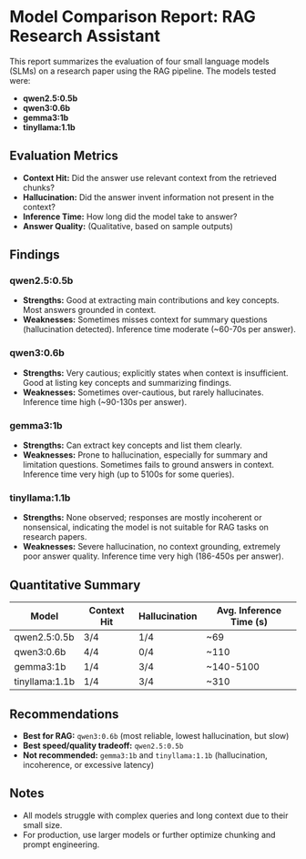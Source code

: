 # Model Comparison Report: RAG Research Assistant

This report summarizes the evaluation of four small language models (SLMs) on a research paper using the RAG pipeline. The models tested were:
- **qwen2.5:0.5b**
- **qwen3:0.6b**
- **gemma3:1b**
- **tinyllama:1.1b**

## Evaluation Metrics
- **Context Hit:** Did the answer use relevant context from the retrieved chunks?
- **Hallucination:** Did the answer invent information not present in the context?
- **Inference Time:** How long did the model take to answer?
- **Answer Quality:** (Qualitative, based on sample outputs)

## Findings

### qwen2.5:0.5b
- **Strengths:** Good at extracting main contributions and key concepts. Most answers grounded in context.
- **Weaknesses:** Sometimes misses context for summary questions (hallucination detected). Inference time moderate (~60-70s per answer).

### qwen3:0.6b
- **Strengths:** Very cautious; explicitly states when context is insufficient. Good at listing key concepts and summarizing findings.
- **Weaknesses:** Sometimes over-cautious, but rarely hallucinates. Inference time high (~90-130s per answer).

### gemma3:1b
- **Strengths:** Can extract key concepts and list them clearly.
- **Weaknesses:** Prone to hallucination, especially for summary and limitation questions. Sometimes fails to ground answers in context. Inference time very high (up to 5100s for some queries).

### tinyllama:1.1b
- **Strengths:** None observed; responses are mostly incoherent or nonsensical, indicating the model is not suitable for RAG tasks on research papers.
- **Weaknesses:** Severe hallucination, no context grounding, extremely poor answer quality. Inference time very high (186-450s per answer).

## Quantitative Summary
| Model           | Context Hit | Hallucination | Avg. Inference Time (s) |
|-----------------|-------------|---------------|-------------------------|
| qwen2.5:0.5b    | 3/4         | 1/4           | ~69                     |
| qwen3:0.6b      | 4/4         | 0/4           | ~110                    |
| gemma3:1b       | 1/4         | 3/4           | ~140-5100               |
| tinyllama:1.1b  | 1/4         | 3/4           | ~310                    |

## Recommendations
- **Best for RAG:** `qwen3:0.6b` (most reliable, lowest hallucination, but slow)
- **Best speed/quality tradeoff:** `qwen2.5:0.5b`
- **Not recommended:** `gemma3:1b` and `tinyllama:1.1b` (hallucination, incoherence, or excessive latency)

## Notes
- All models struggle with complex queries and long context due to their small size.
- For production, use larger models or further optimize chunking and prompt engineering.
